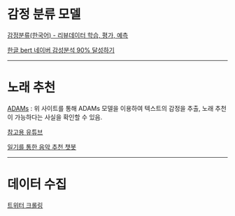 # 감정 분류 모델

[감정분류(한국어) - 리뷰데이터 학습, 평가, 예측](https://wonhwa.tistory.com/35)

[한글 bert 네이버 감성분석 90% 달성하기](https://github.com/kimwoonggon/publicservant_AI/blob/master/2_(Hugging%2B%ED%95%9C%EA%B8%80BERT)%EB%84%A4%EC%9D%B4%EB%B2%84%20%EA%B0%90%EC%84%B1%EB%B6%84%EC%84%9D%2090%25%20%EB%8B%AC%EC%84%B1%ED%95%98%EA%B8%B0.ipynb)

---

# 노래 추천
[ADAMs](https://github.com/Do-ho/MusicCloud) : 위 사이트를 통해 ADAMs 모델을 이용하여 텍스트의 감정을 추출, 노래 추천이 가능하다는 사실을 확인할 수 있음.

[참고용 유튜브](https://www.youtube.com/watch?app=desktop&v=dlfsyeSA44Q)

[일기를 통한 음악 추천 챗봇](https://github.com/yb8350/OnrestChatbot)

---

# 데이터 수집
[트위터 크롤링](https://happy-chipmunk.tistory.com/43)
